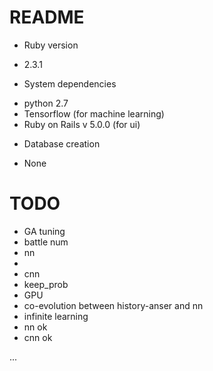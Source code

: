 # README
* Ruby version
 - 2.3.1

* System dependencies
 - python 2.7
 - Tensorflow (for machine learning)
 - Ruby on Rails v 5.0.0 (for ui)

* Database creation
 - None

# TODO
- GA tuning
 - battle num
 - nn
  - 
 - cnn
  - keep_prob
- GPU
- co-evolution between history-anser and nn
- infinite learning
 - nn ok
 - cnn ok


 ...
